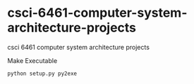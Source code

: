 # csci-6461-computer-system-architecture-projects
csci 6461 computer system architecture projects

Make Executable

```
python setup.py py2exe
```
